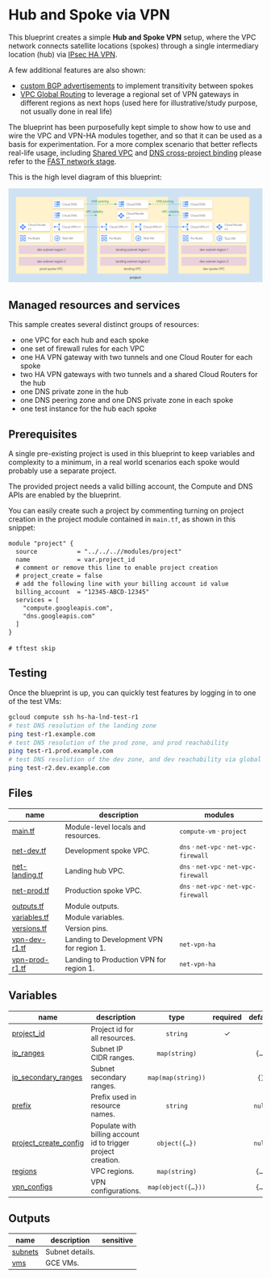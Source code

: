 # Hub and Spoke via VPN

This blueprint creates a simple **Hub and Spoke VPN** setup, where the VPC network connects satellite locations (spokes) through a single intermediary location (hub) via [IPsec HA VPN](https://cloud.google.com/network-connectivity/docs/vpn/concepts/overview#ha-vpn).

A few additional features are also shown:

- [custom BGP advertisements](https://cloud.google.com/router/docs/how-to/advertising-overview) to implement transitivity between spokes
- [VPC Global Routing](https://cloud.google.com/network-connectivity/docs/router/how-to/configuring-routing-mode) to leverage a regional set of VPN gateways in different regions as next hops (used here for illustrative/study purpose, not usually done in real life)

The blueprint has been purposefully kept simple to show how to use and wire the VPC and VPN-HA modules together, and so that it can be used as a basis for experimentation. For a more complex scenario that better reflects real-life usage, including [Shared VPC](https://cloud.google.com/vpc/docs/shared-vpc) and [DNS cross-project binding](https://cloud.google.com/dns/docs/zones/cross-project-binding) please refer to the [FAST network stage](../../../fast/stages/02-networking-vpn/).

This is the high level diagram of this blueprint:

![High-level diagram](diagram.png "High-level diagram")

## Managed resources and services

This sample creates several distinct groups of resources:

- one VPC for each hub and each spoke
- one set of firewall rules for each VPC
- one HA VPN gateway with two tunnels and one Cloud Router for each spoke
- two HA VPN gateways with two tunnels and a shared Cloud Routers for the hub
- one DNS private zone in the hub
- one DNS peering zone and one DNS private zone in each spoke
- one test instance for the hub each spoke

## Prerequisites

A single pre-existing project is used in this blueprint to keep variables and complexity to a minimum, in a real world scenarios each spoke would probably use a separate project.

The provided project needs a valid billing account, the Compute and DNS APIs are enabled by the blueprint.

You can easily create such a project by commenting turning on project creation in the project module contained in `main.tf`, as shown in this snippet:

```hcl
module "project" {
  source           = "../../..//modules/project"
  name             = var.project_id
  # comment or remove this line to enable project creation
  # project_create = false
  # add the following line with your billing account id value
  billing_account  = "12345-ABCD-12345"
  services = [
    "compute.googleapis.com",
    "dns.googleapis.com"
  ]
}

# tftest skip
```

## Testing

Once the blueprint is up, you can quickly test features by logging in to one of the test VMs:

```bash
gcloud compute ssh hs-ha-lnd-test-r1
# test DNS resolution of the landing zone
ping test-r1.example.com
# test DNS resolution of the prod zone, and prod reachability
ping test-r1.prod.example.com
# test DNS resolution of the dev zone, and dev reachability via global routing
ping test-r2.dev.example.com
```

<!-- TFDOC OPTS files:1 -->
<!-- BEGIN TFDOC -->

## Files

| name | description | modules |
|---|---|---|
| [main.tf](./main.tf) | Module-level locals and resources. | <code>compute-vm</code> · <code>project</code> |
| [net-dev.tf](./net-dev.tf) | Development spoke VPC. | <code>dns</code> · <code>net-vpc</code> · <code>net-vpc-firewall</code> |
| [net-landing.tf](./net-landing.tf) | Landing hub VPC. | <code>dns</code> · <code>net-vpc</code> · <code>net-vpc-firewall</code> |
| [net-prod.tf](./net-prod.tf) | Production spoke VPC. | <code>dns</code> · <code>net-vpc</code> · <code>net-vpc-firewall</code> |
| [outputs.tf](./outputs.tf) | Module outputs. |  |
| [variables.tf](./variables.tf) | Module variables. |  |
| [versions.tf](./versions.tf) | Version pins. |  |
| [vpn-dev-r1.tf](./vpn-dev-r1.tf) | Landing to Development VPN for region 1. | <code>net-vpn-ha</code> |
| [vpn-prod-r1.tf](./vpn-prod-r1.tf) | Landing to Production VPN for region 1. | <code>net-vpn-ha</code> |

## Variables

| name | description | type | required | default |
|---|---|:---:|:---:|:---:|
| [project_id](variables.tf#L49) | Project id for all resources. | <code>string</code> | ✓ |  |
| [ip_ranges](variables.tf#L15) | Subnet IP CIDR ranges. | <code>map&#40;string&#41;</code> |  | <code title="&#123;&#10;  land-0-r1 &#61; &#34;10.0.0.0&#47;24&#34;&#10;  land-0-r2 &#61; &#34;10.0.8.0&#47;24&#34;&#10;  dev-0-r1  &#61; &#34;10.0.16.0&#47;24&#34;&#10;  dev-0-r2  &#61; &#34;10.0.24.0&#47;24&#34;&#10;  prod-0-r1 &#61; &#34;10.0.32.0&#47;24&#34;&#10;  prod-0-r2 &#61; &#34;10.0.40.0&#47;24&#34;&#10;&#125;">&#123;&#8230;&#125;</code> |
| [ip_secondary_ranges](variables.tf#L28) | Subnet secondary ranges. | <code>map&#40;map&#40;string&#41;&#41;</code> |  | <code>&#123;&#125;</code> |
| [prefix](variables.tf#L34) | Prefix used in resource names. | <code>string</code> |  | <code>null</code> |
| [project_create_config](variables.tf#L40) | Populate with billing account id to trigger project creation. | <code title="object&#40;&#123;&#10;  billing_account_id &#61; string&#10;  parent_id          &#61; string&#10;&#125;&#41;">object&#40;&#123;&#8230;&#125;&#41;</code> |  | <code>null</code> |
| [regions](variables.tf#L54) | VPC regions. | <code>map&#40;string&#41;</code> |  | <code title="&#123;&#10;  r1 &#61; &#34;europe-west1&#34;&#10;  r2 &#61; &#34;europe-west4&#34;&#10;&#125;">&#123;&#8230;&#125;</code> |
| [vpn_configs](variables.tf#L63) | VPN configurations. | <code title="map&#40;object&#40;&#123;&#10;  asn           &#61; number&#10;  custom_ranges &#61; map&#40;string&#41;&#10;&#125;&#41;&#41;">map&#40;object&#40;&#123;&#8230;&#125;&#41;&#41;</code> |  | <code title="&#123;&#10;  land-r1 &#61; &#123;&#10;    asn &#61; 64513&#10;    custom_ranges &#61; &#123;&#10;      &#34;10.0.0.0&#47;8&#34; &#61; &#34;internal default&#34;&#10;    &#125;&#10;  &#125;&#10;  dev-r1 &#61; &#123;&#10;    asn           &#61; 64514&#10;    custom_ranges &#61; null&#10;  &#125;&#10;  prod-r1 &#61; &#123;&#10;    asn           &#61; 64515&#10;    custom_ranges &#61; null&#10;  &#125;&#10;&#125;">&#123;&#8230;&#125;</code> |

## Outputs

| name | description | sensitive |
|---|---|:---:|
| [subnets](outputs.tf#L15) | Subnet details. |  |
| [vms](outputs.tf#L39) | GCE VMs. |  |

<!-- END TFDOC -->
